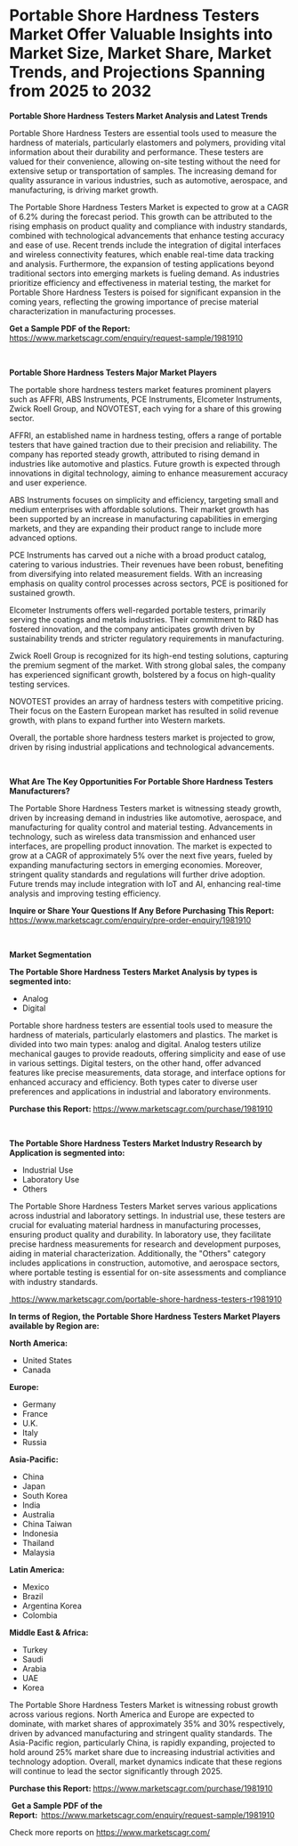 <p><h1>Portable Shore Hardness Testers Market Offer Valuable Insights into Market Size, Market Share, Market Trends, and Projections Spanning from 2025 to 2032</h1></p><p><strong>Portable Shore Hardness Testers Market Analysis and Latest Trends</strong></p>
<p><p>Portable Shore Hardness Testers are essential tools used to measure the hardness of materials, particularly elastomers and polymers, providing vital information about their durability and performance. These testers are valued for their convenience, allowing on-site testing without the need for extensive setup or transportation of samples. The increasing demand for quality assurance in various industries, such as automotive, aerospace, and manufacturing, is driving market growth.</p><p>The Portable Shore Hardness Testers Market is expected to grow at a CAGR of 6.2% during the forecast period. This growth can be attributed to the rising emphasis on product quality and compliance with industry standards, combined with technological advancements that enhance testing accuracy and ease of use. Recent trends include the integration of digital interfaces and wireless connectivity features, which enable real-time data tracking and analysis. Furthermore, the expansion of testing applications beyond traditional sectors into emerging markets is fueling demand. As industries prioritize efficiency and effectiveness in material testing, the market for Portable Shore Hardness Testers is poised for significant expansion in the coming years, reflecting the growing importance of precise material characterization in manufacturing processes.</p></p>
<p><strong>Get a Sample PDF of the Report:&nbsp;</strong> <a href="https://www.marketscagr.com/enquiry/request-sample/1981910?utm_campaign=2520&utm_medium=2&utm_source=Github&utm_content=ia&utm_term=02032025&utm_id=portable-shore-hardness-testers">https://www.marketscagr.com/enquiry/request-sample/1981910</a></p>
<p>&nbsp;</p>
<p><strong>Portable Shore Hardness Testers Major Market Players</strong></p>
<p><p>The portable shore hardness testers market features prominent players such as AFFRI, ABS Instruments, PCE Instruments, Elcometer Instruments, Zwick Roell Group, and NOVOTEST, each vying for a share of this growing sector. </p><p>AFFRI, an established name in hardness testing, offers a range of portable testers that have gained traction due to their precision and reliability. The company has reported steady growth, attributed to rising demand in industries like automotive and plastics. Future growth is expected through innovations in digital technology, aiming to enhance measurement accuracy and user experience.</p><p>ABS Instruments focuses on simplicity and efficiency, targeting small and medium enterprises with affordable solutions. Their market growth has been supported by an increase in manufacturing capabilities in emerging markets, and they are expanding their product range to include more advanced options.</p><p>PCE Instruments has carved out a niche with a broad product catalog, catering to various industries. Their revenues have been robust, benefiting from diversifying into related measurement fields. With an increasing emphasis on quality control processes across sectors, PCE is positioned for sustained growth.</p><p>Elcometer Instruments offers well-regarded portable testers, primarily serving the coatings and metals industries. Their commitment to R&D has fostered innovation, and the company anticipates growth driven by sustainability trends and stricter regulatory requirements in manufacturing.</p><p>Zwick Roell Group is recognized for its high-end testing solutions, capturing the premium segment of the market. With strong global sales, the company has experienced significant growth, bolstered by a focus on high-quality testing services.</p><p>NOVOTEST provides an array of hardness testers with competitive pricing. Their focus on the Eastern European market has resulted in solid revenue growth, with plans to expand further into Western markets.</p><p>Overall, the portable shore hardness testers market is projected to grow, driven by rising industrial applications and technological advancements.</p></p>
<p>&nbsp;</p>
<p><strong>What Are The Key Opportunities For Portable Shore Hardness Testers Manufacturers?</strong></p>
<p><p>The Portable Shore Hardness Testers market is witnessing steady growth, driven by increasing demand in industries like automotive, aerospace, and manufacturing for quality control and material testing. Advancements in technology, such as wireless data transmission and enhanced user interfaces, are propelling product innovation. The market is expected to grow at a CAGR of approximately 5% over the next five years, fueled by expanding manufacturing sectors in emerging economies. Moreover, stringent quality standards and regulations will further drive adoption. Future trends may include integration with IoT and AI, enhancing real-time analysis and improving testing efficiency.</p></p>
<p><strong>Inquire or Share Your Questions If Any Before Purchasing This Report:</strong> <a href="https://www.marketscagr.com/enquiry/pre-order-enquiry/1981910?utm_campaign=2520&utm_medium=2&utm_source=Github&utm_content=ia&utm_term=02032025&utm_id=portable-shore-hardness-testers">https://www.marketscagr.com/enquiry/pre-order-enquiry/1981910</a></p>
<p>&nbsp;</p>
<p><strong>Market Segmentation</strong></p>
<p><strong>The Portable Shore Hardness Testers Market Analysis by types is segmented into:</strong></p>
<p><ul><li>Analog</li><li>Digital</li></ul></p>
<p><p>Portable shore hardness testers are essential tools used to measure the hardness of materials, particularly elastomers and plastics. The market is divided into two main types: analog and digital. Analog testers utilize mechanical gauges to provide readouts, offering simplicity and ease of use in various settings. Digital testers, on the other hand, offer advanced features like precise measurements, data storage, and interface options for enhanced accuracy and efficiency. Both types cater to diverse user preferences and applications in industrial and laboratory environments.</p></p>
<p><strong>Purchase this Report:&nbsp;</strong><a href="https://www.marketscagr.com/purchase/1981910?utm_campaign=2520&utm_medium=2&utm_source=Github&utm_content=ia&utm_term=02032025&utm_id=portable-shore-hardness-testers">https://www.marketscagr.com/purchase/1981910</a></p>
<p>&nbsp;</p>
<p><strong>The Portable Shore Hardness Testers Market Industry Research by Application is segmented into:</strong></p>
<p><ul><li>Industrial Use</li><li>Laboratory Use</li><li>Others</li></ul></p>
<p><p>The Portable Shore Hardness Testers Market serves various applications across industrial and laboratory settings. In industrial use, these testers are crucial for evaluating material hardness in manufacturing processes, ensuring product quality and durability. In laboratory use, they facilitate precise hardness measurements for research and development purposes, aiding in material characterization. Additionally, the "Others" category includes applications in construction, automotive, and aerospace sectors, where portable testing is essential for on-site assessments and compliance with industry standards.</p></p>
<p><a href="https://www.marketscagr.com/portable-shore-hardness-testers-r1981910?utm_campaign=2520&utm_medium=2&utm_source=Github&utm_content=ia&utm_term=02032025&utm_id=portable-shore-hardness-testers">&nbsp;https://www.marketscagr.com/portable-shore-hardness-testers-r1981910</a></p>
<p><strong>In terms of Region, the Portable Shore Hardness Testers Market Players available by Region are:</strong></p>
<p>
    <p> <strong> North America: </strong>
        <ul>
            <li>United States</li>
            <li>Canada</li>
        </ul>
        </p> 
    <p> <strong> Europe: </strong>
        <ul>
            <li>Germany</li>
            <li>France</li>
            <li>U.K.</li>
            <li>Italy</li>
            <li>Russia</li>
        </ul>
        </p> 
    <p> <strong> Asia-Pacific: </strong>
        <ul>
            <li>China</li>
            <li>Japan</li>
            <li>South Korea</li>
            <li>India</li>
            <li>Australia</li>
            <li>China Taiwan</li>
            <li>Indonesia</li>
            <li>Thailand</li>
            <li>Malaysia</li>
        </ul>
        </p> 
    <p> <strong> Latin America: </strong>
        <ul>
            <li>Mexico</li>
            <li>Brazil</li>
            <li>Argentina Korea</li>
            <li>Colombia</li>
        </ul>
        </p> 
    <p> <strong> Middle East & Africa: </strong>
        <ul>
            <li>Turkey</li>
            <li>Saudi</li>
            <li>Arabia</li>
            <li>UAE</li>
            <li>Korea</li>
        </ul>
    </p>
    </p>
<p><p>The Portable Shore Hardness Testers Market is witnessing robust growth across various regions. North America and Europe are expected to dominate, with market shares of approximately 35% and 30% respectively, driven by advanced manufacturing and stringent quality standards. The Asia-Pacific region, particularly China, is rapidly expanding, projected to hold around 25% market share due to increasing industrial activities and technology adoption. Overall, market dynamics indicate that these regions will continue to lead the sector significantly through 2025.</p></p>
<p><strong>Purchase this Report: </strong><a href="https://www.marketscagr.com/purchase/1981910?utm_campaign=2520&utm_medium=2&utm_source=Github&utm_content=ia&utm_term=02032025&utm_id=portable-shore-hardness-testers">https://www.marketscagr.com/purchase/1981910</a></p>
<p>&nbsp;<strong>Get a Sample PDF of the Report:&nbsp;&nbsp;</strong><a href="https://www.marketscagr.com/enquiry/request-sample/1981910?utm_campaign=2520&utm_medium=2&utm_source=Github&utm_content=ia&utm_term=02032025&utm_id=portable-shore-hardness-testers">https://www.marketscagr.com/enquiry/request-sample/1981910</a></p>
<p><strong></strong></p>
<p>Check more reports on <a href="https://www.marketscagr.com/?utm_campaign=2520&utm_medium=2&utm_source=Github&utm_content=ia&utm_term=02032025&utm_id=portable-shore-hardness-testers">https://www.marketscagr.com/</a></p>